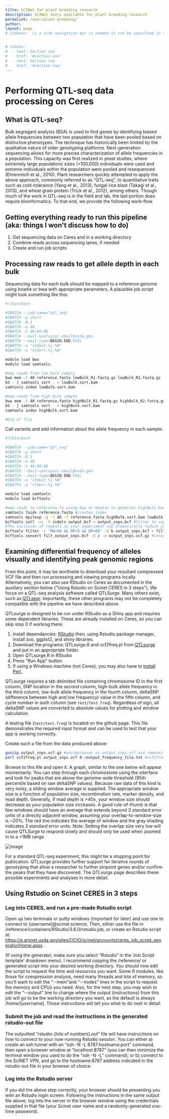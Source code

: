 ```yaml
---
title: SCINet for plant breeding research
description: SCINet tools available for plant breeding research
permalink: /user/plant-breeding/
author:
layout: page
# sidenav:  is a side navigation bar is needed it can be specified in the _data/navigation.yml file


# subnav:
#  - text: Section one
#    href: '#section-one'
#  - text: Section two
#    href: '#section-two'
---
```


# Performing QTL-seq data processing on Ceres

## What is QTL-seq?

Bulk segregant analysis (BSA) is used to find genes by identifying biased allele frequencies between two population that have been pooled based on distinctive phenotypes.  The technique has historically been limited by the qualitative nature of older genotyping platforms.  Next-generation sequencing allows for more precise characterization of allele frequencies in a population. This capacity was first realized in yeast studies, where extremely large populations sizes (>100,000) individuals were used and extreme individuals within the population were pooled and resequenced (Ehrenreich et al., 2010).  Plant researchers quickly attempted to apply the above approach, commonly referred to as “QTL-seq”, to quantitative traits such as cold-tolerance (Yang et al., 2013), fungal rice blast (Takagi et al., 2013), and wheat grain protein (Trick et al., 2012), among others.  Though much of the work in QTL-seq is in the field and lab, the last portion does require bioinformatics.  To that end, we provide the following work-flow.

## Getting everything ready to run this pipeline (aka: things I won't discuss how to do)

1. Get sequencing data on Ceres and in a working directory
2. Combine reads across sequencing lanes, if needed
3. Create and run job scripts

## Processing raw reads to get allele depth in each bulk

Sequencing data for each bulk should be mapped to a reference genome using bowtie or bwa with appropriate parameters.  A plausible job script might look something like this:
```bash
#!/bin/bash

#SBATCH --job-name="qtl_seq"
#SBATCH -p short
#SBATCH -N 1
#SBATCH -n 40
#SBATCH -t 48:00:00
#SBATCH --mail-user=your.email@usda.gov
#SBATCH --mail-type=BEGIN,END,FAIL
#SBATCH -o "stdout.%j.%N"
#SBATCH -e "stderr.%j.%N"

module load bwa
module load samtools

#map reads from low bulk sample
bwa mem -t 40 reference.fasta lowBulk_R1.fastq.gz lowBulk_R2.fastq.gz | samtools view -
bS - | samtools sort - > lowBulk.sort.bam
samtools index lowBulk.sort.bam

#map reads from high bulk sample
bwa mem -t 40 reference.fasta highBulk_R1.fastq.gz highBulk_R2.fastq.gz | samtools view -
bS - | samtools sort - > highBulk.sort.bam
samtools index highBulk.sort.bam

#End of file
```

Call variants and add information about the allele frequency in each sample:
```bash
#!/bin/bash

#SBATCH --job-name="qtl_seq"
#SBATCH -p short
#SBATCH -N 1
#SBATCH -n 40
#SBATCH -t 48:00:00
#SBATCH --mail-user=your.email@usda.gov
#SBATCH --mail-type=BEGIN,END,FAIL
#SBATCH -o "stdout.%j.%N"
#SBATCH -e "stderr.%j.%N"

module load samtools
module load bcftools

#map reads to reference.fa using bwa or bowtie to generate highBulk.bam and lowBulk.bam
samtools faidx reference.fasta #creates index
samtools mpileup -g -t AD -f reference.fasta highBulk.sort.bam lowBulk.sort.bam > output.bcf #calls variants and adds fequency information
bcftools call -vc -V indels output.bcf > output_snps.bcf #filter to snps
#The inclusion of repeats in your experiment can dramatically reduce your signal strength; therefore, poor mapping quality and excess depth of coverage are two key features to filter on.  So the next step is optional but something like it is highly recommended
bcftools filter -i 'MQ>50 && DP>5 && DP<60' -O b output_snps.bcf > filt_output_snps.bcf
bcftools convert filt_output_snps.bcf -O z -o output_snps.vcf.gz #convert to compressed VCF
```

## Examining differential frequency of alleles visually and identifying peak genomic regions

From this point, it may be worthwile to download your resultant compressed VCF file and then run processing and viewing programs locally.  Alternatively, you can also use RStudio on Ceres as documented in the auxillary section below ("Using Rstudio on Scinet CERES in 3 steps").  We focus on a QTL-seq analysis software called QTLSurge.  Many others exist, such as [QTLseqr](https://github.com/bmansfeld/QTLseqr).  Importantly, these other programs may not be completely compatible with the pipeline we have described above.

QTLsurge is designed to be run under RStudio as a Shiny app and requires some dependent libraries.  These are already installed on Ceres, so you can skip step 0 if working there:  

1. Install dependancies: [RStudio](https://www.rstudio.com/products/rstudio/download/) then, using Rstudio package manager, install zoo, ggplot2, and shiny libraries.
2. Download the programs: QTLsurge.R and vcf2freq.pl from [QTLsurge](https://github.com/USDA-ARS-GBRU/QTLsurge) and put in an appropriate folder.
3. Open QTLsurge.R in RStudio
4. Press "Run App" button
5. If using a Windows machine (not Ceres), you may also have to [install Perl.](https://learn.perl.org/installing/windows.html)

QTLsurge requires a tab delimited file containing chromosome ID in the first column, SNP location in the second column, high-bulk allele frequency in the third column, low-bulk allele frequency in the fourth column, deltaSNP (difference between high and low frequency) value in the fifth column, and cycle number in sixth column (see `test/test.freq`).  Regardless of sign, all deltaSNP values are converted to absolute values for plotting and window calculation.

A testing file (`test/test.freq`) is located on the github page.  This file demonstrates the required input format and can be used to test that your app is working correctly.

Create such a file from the data produced above:

```bash
gunzip output_snps.vcf.gz #uncompresses as output_snps.vcf and removes output_snps.vcf.gz
perl vcf2freq.pl output_snps.vcf 0 >output_frequency_file.txt #vcf2freq.pl is supplied as a helper program, converts to QTLsurge format.  The last argument is the cycle you are on.  Use 0 if this is your initial, standard QTL-seq experiment.  This script is not robust to variation in genotype format and only accepts "GT:PL:AD" format that results from the pipeline described above.
```

Browse to this file and open it.  A graph, similar to the one below will appear momentarily.  You can step through each chromosome using the interface and look for peaks that are above the genome-wide threshold (95th percentile based on raw deltaSNP values).  Because raw data of this kind is very noisy, a sliding window average is supplied.  The appropriate window size is a function of population size, recombination rate, marker density, and read depth.  Generally, if read depth is >40x, your window size should decrease as your population size increases.  A good rule-of-thumb is that few windows should have an average that extends beyond 3 standard error units of a directly adjacent window, assuming your overlap-to-window-size is ~20%.  The red line indicates the average of window and the gray shading indicates 3 standard error units. Note: Setting the overlap size very low will cause QTLSurge to respond slowly and should only be used when zoomed in to a <1MB range.

![image](/assets/img/loadedFileOverview.png)

For a standard QTL-seq experiment, this might be a stopping point for publication.  QTLsurge provides further support for iterative rounds of genotyping that allow a researcher to further pinpoint genes and/or confirm the peaks that they have discovered.  The QTLsurge page describes these possible experiments and analyses in more detail.

## Using Rstudio on Scinet CERES in 3 steps

### Log into CERES, and run a pre-made Rstudio script

Open up two terminals or putty windows (important for later) and use one to connect to [username]@scinet.science.  Then, either use the file in /reference/containers/RStudio/3.6.0/rstudio.job, or create an Rstudio script at: https://e.arsnet.usda.gov/sites/OCIO/scinet/accounts/ceres_job_script_generator/Home.aspx .

(If using the generator, make sure you select “Rstudio” in the ‘Job Script template’ dropdown menu).  I recommend copying the /reference/ or generated script into your desired working directory. You should now edit the script to request the time and resources you want.  Some R modules, like those for coexpression analysis, need many threads and lots of memory, so you’ll want to edit the “--mem”and “--nodes” lines in the script to request the memory and CPUs you need. Also, for the next step, you may wish to edit the “--output” line to change where the output  (instructions) from this job will go to be the working directory you want, as the default is always /home/[username]. Those instructions will tell you what to do next in detail.

### Submit the job and read the instructions in the generated rstudio-out file

The outputted “rstudio-[lots of numbers].out” file will have instructions on how to connect to your now-running Rstudio session.  You can either a) create an ssh tunnel with an “ssh -N -L 8787:hostname:port” command, then open a browser window at “localhost:8787” (you can then minimize the terminal window you used to do the “ssh -N -L” command); or b) connect to the SciNET VPN, and go to the hostname:8787 address indicated in the rstudio-out file in your browser of choice.

### Log into the Rstudio server

If you did the above step correctly, your browser should be presenting you with an Rstudio login screen. Following the instructions in the same output file above, log into the server in the browser window using the credentials supplied in that file (your Scinet user name and a randomly-generated one-time password).  

